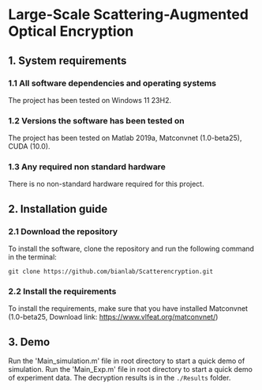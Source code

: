 # Large-Scale Scattering-Augmented Optical Encryption

## 1. System requirements
### 1.1 All software dependencies and operating systems
The project has been tested on Windows 11 23H2.
### 1.2 Versions the software has been tested on
The project has been tested on Matlab 2019a, Matconvnet (1.0-beta25), CUDA (10.0).
### 1.3 Any required non standard hardware
There is no non-standard hardware required for this project. 



## 2. Installation guide
### 2.1 Download the repository

To install the software, clone the repository and run the following command in the terminal:
```
git clone https://github.com/bianlab/Scatterencryption.git
```

### 2.2 Install the requirements 

To install the requirements, make sure that you have installed Matconvnet (1.0-beta25, Download link: https://www.vlfeat.org/matconvnet/)

## 3. Demo
Run the 'Main_simulation.m' file in root directory to start a quick demo of simulation.
Run the 'Main_Exp.m' file in root directory to start a quick demo of experiment data.
The decryption results is in the `./Results` folder.

